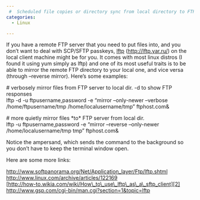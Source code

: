```yaml
---
 #  Scheduled file copies or directory sync from local directory to FTP server
categories:
  - Linux

---
```

If you have a remote FTP server that you need to put files into, and you don&#8217;t want to deal with SCP/SFTP passkeys, [lftp][1] (http://lftp.yar.ru/) on the local client machine might be for you. It comes with most linux distros (I found it using yum simply as lftp) and one of its most useful traits is to be able to mirror the remote FTP directory to your local one, and vice versa (through &#8211;reverse mirror). Here&#8217;s some examples:

\# verbosely mirror files from FTP server to local dir. -d to show FTP responses  
lftp -d -u ftpusername,password -e &#8220;mirror &#8211;only-newer &#8211;verbose /home/ftpusername/tmp /home/localusername/tmp&#8221; ftphost.com&

\# more quietly mirror files \*to\* FTP server from local dir.  
lftp -u ftpusername,password -e &#8220;mirror &#8211;reverse &#8211;only-newer /home/localusername/tmp tmp&#8221; ftphost.com&

Notice the ampersand, which sends the command to the background so you don&#8217;t have to keep the terminal window open.

Here are some more links:

<http://www.softpanorama.org/Net/Application_layer/Ftp/lftp.shtml>  
<http://www.linux.com/archive/articles/122169>  
[http://how-to.wikia.com/wiki/How\_to\_use\_lftp\_as\_a\_sftp_client][2]  
<http://www.gsp.com/cgi-bin/man.cgi?section=1&topic=lftp>

 [1]: http://lftp.yar.ru/
 [2]: http://how-to.wikia.com/wiki/How_to_use_lftp_as_a_sftp_client